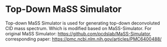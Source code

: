 # Top-Down MaSS Simulator
Top-down MaSS Simulator is used for generating top-down deconvoluted CID mass spectrum. Which is modified based on MaSS-Simulator.
For original MaSS Simulator: https://github.com/pcdslab/MaSS-Simulator, corresponding paper: https://pmc.ncbi.nlm.nih.gov/articles/PMC6400488/
